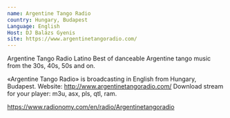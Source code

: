 ```yaml
---
name: Argentine Tango Radio
country: Hungary, Budapest
Language: English
Host: DJ Balázs Gyenis
site: https://www.argentinetangoradio.com/
---
```


Argentine Tango Radio
Latino
Best of danceable Argentine tango music from the 30s, 40s, 50s and on.

«Argentine Tango Radio» is broadcasting in English from Hungary, Budapest.
Website: http://www.argentinetangoradio.com/
Download stream for your player: m3u, asx, pls, qtl, ram.

https://www.radionomy.com/en/radio/Argentinetangoradio


